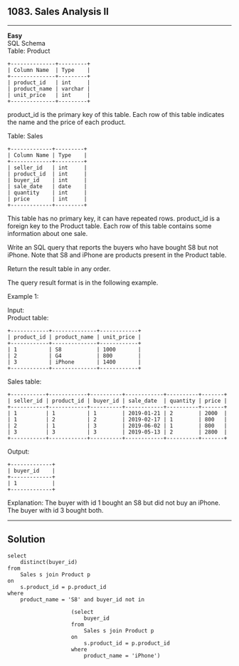 ## 1083. Sales Analysis II
---
**Easy**  
SQL Schema  
Table: Product
```
+--------------+---------+
| Column Name  | Type    |
+--------------+---------+
| product_id   | int     |
| product_name | varchar |
| unit_price   | int     |
+--------------+---------+
```
product_id is the primary key of this table.
Each row of this table indicates the name and the price of each product.  

Table: Sales
```
+-------------+---------+
| Column Name | Type    |
+-------------+---------+
| seller_id   | int     |
| product_id  | int     |
| buyer_id    | int     |
| sale_date   | date    |
| quantity    | int     |
| price       | int     |
+-------------+---------+
```
This table has no primary key, it can have repeated rows.
product_id is a foreign key to the Product table.
Each row of this table contains some information about one sale.
 

Write an SQL query that reports the buyers who have bought S8 but not iPhone. Note that S8 and iPhone are products present in the Product table.

Return the result table in any order.

The query result format is in the following example.

 

Example 1:

Input:   
Product table:  
```
+------------+--------------+------------+
| product_id | product_name | unit_price |
+------------+--------------+------------+
| 1          | S8           | 1000       |
| 2          | G4           | 800        |
| 3          | iPhone       | 1400       |
+------------+--------------+------------+
```
Sales table:
```
+-----------+------------+----------+------------+----------+-------+
| seller_id | product_id | buyer_id | sale_date  | quantity | price |
+-----------+------------+----------+------------+----------+-------+
| 1         | 1          | 1        | 2019-01-21 | 2        | 2000  |
| 1         | 2          | 2        | 2019-02-17 | 1        | 800   |
| 2         | 1          | 3        | 2019-06-02 | 1        | 800   |
| 3         | 3          | 3        | 2019-05-13 | 2        | 2800  |
+-----------+------------+----------+------------+----------+-------+
```
Output:
``` 
+-------------+
| buyer_id    |
+-------------+
| 1           |
+-------------+
```
Explanation: The buyer with id 1 bought an S8 but did not buy an iPhone. The buyer with id 3 bought both.   

---
## Solution
```
select
    distinct(buyer_id)
from
    Sales s join Product p
on
    s.product_id = p.product_id
where 
    product_name = 'S8' and buyer_id not in

                    (select
                        buyer_id
                    from
                        Sales s join Product p
                    on
                        s.product_id = p.product_id
                    where
                        product_name = 'iPhone')

```